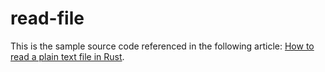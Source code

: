 # read-file
This is the sample source code referenced in the following article: [How to read a plain text file in Rust](https://erickmccollum.com/2021/11/15/rust-read-file.html).